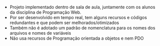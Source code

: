 - Projeto implementado dentro de sala de aula, juntamente com os alunos da disciplina de Programação Web. 
- Por ser desenvolvido em tempo real, tem alguns recursos e códigos redundantes e que podem ser melhorados/otimizados
- Também não é adotado um padrão de nomenclatura para os nomes dos arquivos e nomes de variáveis
- Não usa recursos de Programação orientada a objetos e nem PDO